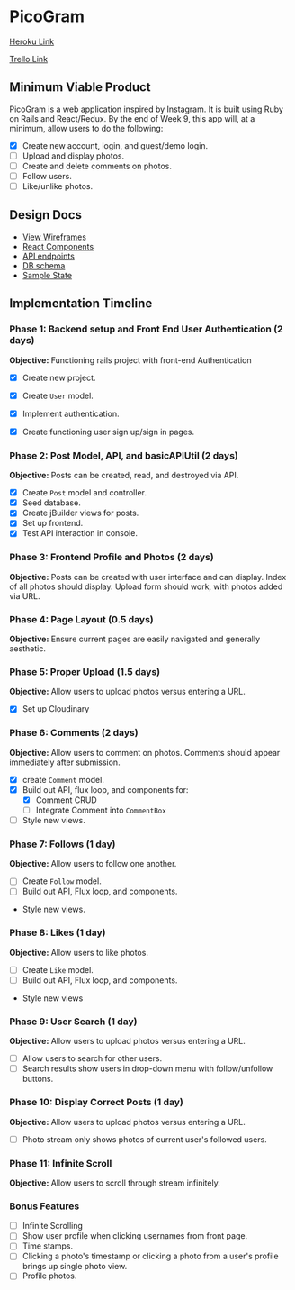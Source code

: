 # PicoGram
[Heroku Link][heroku]

[Trello Link][trello]

[heroku]: https://thisispicogram.herokuapp.com/
[trello]: https://trello.com/b/SSawsreK/picogram

## Minimum Viable Product
PicoGram is a web application inspired by Instagram. It is built using Ruby on Rails and React/Redux. By the end of Week 9, this app will, at a minimum, allow users to do the following:
- [x] Create new account, login, and guest/demo login.
- [ ] Upload and display photos.
- [ ] Create and delete comments on photos.
- [ ] Follow users.
- [ ] Like/unlike photos.

## Design Docs
* [View Wireframes][wireframes]
* [React Components][components]
* [API endpoints][api-endpoints]
* [DB schema][schema]
* [Sample State][sample-state]

[wireframes]: wireframes
[components]: component-hierarchy.md
[sample-state]: sample-state.md
[api-endpoints]: api-endpoints.md
[schema]: schema.md

## Implementation Timeline
### Phase 1: Backend setup and Front End User Authentication (2 days)

**Objective:** Functioning rails project with front-end Authentication

- [x] Create new project.
- [x] Create `User` model.
- [x] Implement authentication.
- [x] Create functioning user sign up/sign in pages.


### Phase 2: Post Model, API, and basicAPIUtil (2 days)
**Objective:** Posts can be created, read, and destroyed via API.

- [x] Create `Post` model and controller.
- [x] Seed database.
- [x] Create jBuilder views for posts.
- [x] Set up frontend.
- [x] Test API interaction in console.

### Phase 3: Frontend Profile and Photos (2 days)
**Objective:** Posts can be created with user interface and can display. Index of all photos should display. Upload form should work, with photos added via URL.

### Phase 4: Page Layout (0.5 days)
**Objective:** Ensure current pages are easily navigated and generally aesthetic.

### Phase 5: Proper Upload (1.5 days)
**Objective:** Allow users to upload photos versus entering a URL.
- [x] Set up Cloudinary

### Phase 6: Comments (2 days)
**Objective:** Allow users to comment on photos. Comments should appear immediately after submission.
- [x] create `Comment` model.
- [x] Build out API, flux loop, and components for:
  - [x] Comment CRUD
  - [ ] Integrate Comment into `CommentBox`
- [ ] Style new views.

### Phase 7: Follows (1 day)
**Objective:** Allow users to follow one another.
- [ ] Create `Follow` model.
- [ ] Build out API, Flux loop, and components.
- Style new views.

### Phase 8: Likes (1 day)
**Objective:** Allow users to like photos.
- [ ] Create `Like` model.
- [ ] Build out API, Flux loop, and components.
- Style new views

### Phase 9: User Search (1 day)
**Objective:** Allow users to upload photos versus entering a URL.
- [ ] Allow users to search for other users.
- [ ] Search results show users in drop-down menu with follow/unfollow buttons.

### Phase 10: Display Correct Posts (1 day)
**Objective:** Allow users to upload photos versus entering a URL.
- [ ] Photo stream only shows photos of current user's followed users.

### Phase 11: Infinite Scroll
**Objective:** Allow users to scroll through stream infinitely.

### Bonus Features
- [ ] Infinite Scrolling
- [ ] Show user profile when clicking usernames from front page.
- [ ] Time stamps.
- [ ] Clicking a photo's timestamp or clicking a photo from a user's profile brings up single photo view.
- [ ] Profile photos.
